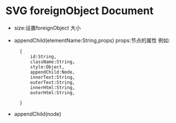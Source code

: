 # SVG foreignObject Document

- size:设置foreignObject 大小

- appendChild(elementName:String,props) props:节点的属性 例如:

        {
            id:String,
            className:String,
            style:Object,
            appendChild:Node,
            innerText:String,
            outerText:String,
            innerHtml:String,
            outerHtml:String,

        }

- appendChild(node)

  
